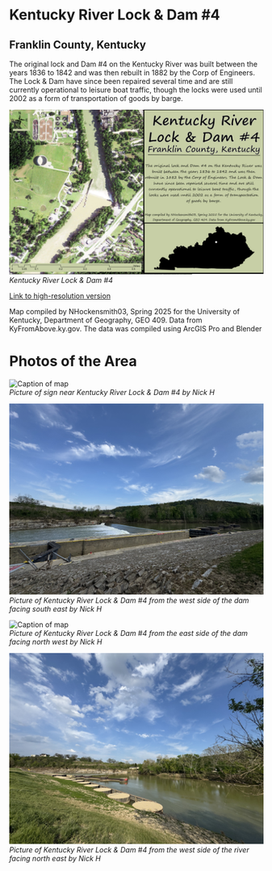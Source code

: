 # Kentucky River Lock & Dam #4
## Franklin County, Kentucky

The original lock and Dam #4 on the Kentucky River was built between the years 1836 to 1842 and was then
rebuilt in 1882 by the Corp of Engineers. The Lock & Dam have since been repaired several time and are still currently operational to leisure boat traffic, though the locks were used until 2002 as a form of transportation of goods by barge.

![Caption of map](KyRivShadeRelief.jpg)     
*Kentucky River Lock & Dam #4* 

[Link to high-resolution version](KyRivShadeRelief.pdf)     

Map compiled by NHockensmith03, Spring 2025 for the University of Kentucky, Department of Geography, GEO 409. Data from KyFromAbove.ky.gov. The data was compiled using ArcGIS Pro and Blender
# Photos of the Area 
![Caption of map](LocSign.jpg)     
*Picture of sign near Kentucky River Lock & Dam #4 by Nick H* 

![Caption of map](Lock4.1.jpg)     
*Picture of Kentucky River Lock & Dam #4 from the west side of the dam facing south east by Nick H* 

![Caption of map](Lock4.2.jpg)     
*Picture of Kentucky River Lock & Dam #4 from the east side of the dam facing north west by Nick H*

![Caption of map](Lock4.3.jpg)     
*Picture of Kentucky River Lock & Dam #4 from the west side of the river facing north east by Nick H*